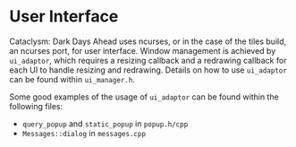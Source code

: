 # User Interface

Cataclysm: Dark Days Ahead uses ncurses, or in the case of the tiles build, an
ncurses port, for user interface. Window management is achieved by `ui_adaptor`,
which requires a resizing callback and a redrawing callback for each UI to handle
resizing and redrawing. Details on how to use `ui_adaptor` can be found within
`ui_manager.h`.

Some good examples of the usage of `ui_adaptor` can be found within the following
files:
- `query_popup` and `static_popup` in `popup.h/cpp`
- `Messages::dialog` in `messages.cpp`
